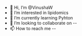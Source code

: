 - 👋 Hi, I’m @VinushaW
- 👀 I’m interested in lipidomics
- 🌱 I’m currently learning Pyhton
- 💞️ I’m looking to collaborate on --
- 📫 How to reach me --


<!---
VinushaW/VinushaW is a ✨ special ✨ repository because its `README.md` (this file) appears on your GitHub profile.
You can click the Preview link to take a look at your changes.
--->
